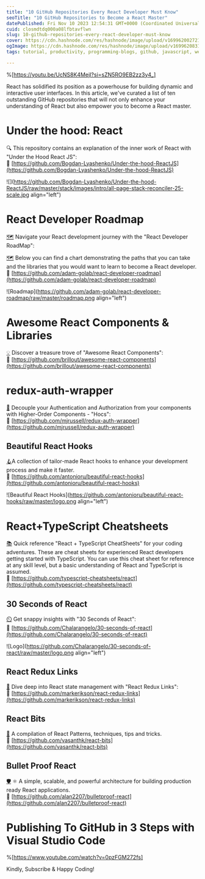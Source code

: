 ```yaml
---
title: "10 GitHub Repositories Every React Developer Must Know"
seoTitle: "10 GitHub Repositories to Become a React Master"
datePublished: Fri Nov 10 2023 12:54:31 GMT+0000 (Coordinated Universal Time)
cuid: closmdtdq000a08lfbtavflwn
slug: 10-github-repositories-every-react-developer-must-know
cover: https://cdn.hashnode.com/res/hashnode/image/upload/v1699620027215/e1a32384-04a5-40f4-954f-540d26c8e8e6.jpeg
ogImage: https://cdn.hashnode.com/res/hashnode/image/upload/v1699620831333/e11dde45-df61-43b2-aeb3-16539737fe88.jpeg
tags: tutorial, productivity, programming-blogs, github, javascript, web-development, git, webdev, reactjs, javascript-framework, programming-tips

---
```


%[https://youtu.be/UcNS8K4MejI?si=sZN5RO9EB2zz3y4_] 

React has solidified its position as a powerhouse for building dynamic and interactive user interfaces. In this article, we've curated a list of ten outstanding GitHub repositories that will not only enhance your understanding of React but also empower you to become a React master.

# Under the hood: React

🔍 This repository contains an explanation of the inner work of React with "Under the Hood React JS":  
🔗 [https://github.com/Bogdan-Lyashenko/Under-the-hood-ReactJS](https://github.com/Bogdan-Lyashenko/Under-the-hood-ReactJS)

![](https://github.com/Bogdan-Lyashenko/Under-the-hood-ReactJS/raw/master/stack/images/intro/all-page-stack-reconciler-25-scale.jpg align="left")

# React Developer Roadmap

[🗺️](https://lnkd.in/dy7A5qSs%EF%BF%BC%EF%BF%BC%F0%9F%97%BA%EF%B8%8F) Navigate your React development journey with the "React Developer RoadMap":

[🗺️](https://lnkd.in/dy7A5qSs%EF%BF%BC%EF%BF%BC%F0%9F%97%BA%EF%B8%8F) Below you can find a chart demonstrating the paths that you can take and the libraries that you would want to learn to become a React developer.  
🔗 [https://github.com/adam-golab/react-developer-roadmap](https://github.com/adam-golab/react-developer-roadmap)

![Roadmap](https://github.com/adam-golab/react-developer-roadmap/raw/master/roadmap.png align="left")

# Awesome React Components & Libraries

[💡](https://lnkd.in/dDuuYH_M%EF%BF%BC%EF%BF%BC%F0%9F%92%A1) Discover a treasure trove of "Awesome React Components":  
🔗 [https://github.com/brillout/awesome-react-components](https://github.com/brillout/awesome-react-components)

# redux-auth-wrapper

[🧪](https://lnkd.in/dTWfypf7%EF%BF%BC%EF%BF%BC%F0%9F%A7%AA) Decouple your Authentication and Authorization from your components with Higher-Order Components - "Hocs":  
🔗 [https://github.com/mjrussell/redux-auth-wrapper](https://github.com/mjrussell/redux-auth-wrapper)

## Beautiful React Hooks

[🪝](https://lnkd.in/dk3RPCwG%EF%BF%BC%EF%BF%BC%F0%9F%AA%9D)A collection of tailor-made React hooks to enhance your development process and make it faster.  
🔗 [https://github.com/antonioru/beautiful-react-hooks](https://github.com/antonioru/beautiful-react-hooks)

![Beautiful React Hooks](https://github.com/antonioru/beautiful-react-hooks/raw/master/logo.png align="left")

# React+TypeScript Cheatsheets

[📚](https://lnkd.in/dswzCbaB%EF%BF%BC%EF%BF%BC%F0%9F%93%9A) Quick reference "React + TypeScript CheatSheets" for your coding adventures. These are cheat sheets for experienced React developers getting started with TypeScript. You can use this cheat sheet for reference at any skill level, but a basic understanding of React and TypeScript is assumed.  
🔗 [https://github.com/typescript-cheatsheets/react](https://github.com/typescript-cheatsheets/react)

## 30 Seconds of React

[⏲️](https://lnkd.in/dnK7FFUd%EF%BF%BC%EF%BF%BC%E2%8F%B2%EF%B8%8F) Get snappy insights with "30 Seconds of React":  
🔗 [https://github.com/Chalarangelo/30-seconds-of-react](https://github.com/Chalarangelo/30-seconds-of-react)

![Logo](https://github.com/Chalarangelo/30-seconds-of-react/raw/master/logo.png align="left")

## React Redux Links

[🔗](https://lnkd.in/dh-pJ5Nb%EF%BF%BC%EF%BF%BC%F0%9F%94%97) Dive deep into React state management with "React Redux Links":  
🔗 [https://github.com/markerikson/react-redux-links](https://github.com/markerikson/react-redux-links)

## React Bits

[🔩](https://lnkd.in/dHsG_de9%EF%BF%BC%EF%BF%BC%F0%9F%94%A9) A compilation of React Patterns, techniques, tips and tricks.  
🔗 [https://github.com/vasanthk/react-bits](https://github.com/vasanthk/react-bits)

## Bullet Proof React

[🛡️](https://lnkd.in/dHsG_de9%EF%BF%BC%EF%BF%BC%F0%9F%9B%A1%EF%B8%8F) ⚛️ A simple, scalable, and powerful architecture for building production ready React applications.  
🔗 [https://github.com/alan2207/bulletproof-react](https://github.com/alan2207/bulletproof-react)

# **Publishing To GitHub in 3 Steps with Visual Studio Code**

%[https://www.youtube.com/watch?v=0pzFGM272fs] 

Kindly, Subscribe & Happy Coding!